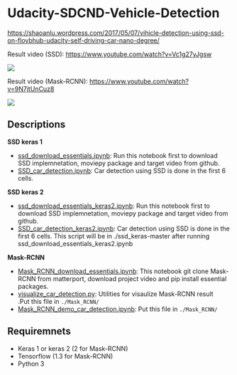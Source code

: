 # Udacity-SDCND-Vehicle-Detection

https://shaoanlu.wordpress.com/2017/05/07/vihicle-detection-using-ssd-on-floybhub-udacity-self-driving-car-nano-degree/


Result video (SSD): https://www.youtube.com/watch?v=Vc1g27yJgsw

![](https://github.com/shaoanlu/Udacity-SDCND-Vehicle-Detection/raw/master/result.gif)

Result video (Mask-RCNN): https://www.youtube.com/watch?v=9N7jtUnCuz8

![](https://github.com/shaoanlu/Udacity-SDCND-Vehicle-Detection/raw/master/mask_rcnn_car_detection.gif)

## Descriptions

**SSD keras 1**

* [ssd_download_essentials.ipynb](https://github.com/shaoanlu/Udacity-SDCND-Vehicle-Detection/blob/master/ssd_download_essentials.ipynb): Run this notebook first to download SSD implemnetation, moviepy package and target video from github.
* [SSD_car_detection.ipynb](https://github.com/shaoanlu/Udacity-SDCND-Vehicle-Detection/blob/master/SSD_car_detection.ipynb): Car detection using SSD is done in the first 6 cells.

**SSD keras 2**

* [ssd_download_essentials_keras2.ipynb](https://github.com/shaoanlu/Udacity-SDCND-Vehicle-Detection/blob/master/ssd_download_essentials_keras2.ipynb): Run this notebook first to download SSD implemnetation, moviepy package and target video from github.
* [SSD_car_detection_keras2.ipynb](https://github.com/shaoanlu/Udacity-SDCND-Vehicle-Detection/blob/master/SSD_car_detection_keras2.ipyn): Car detection using SSD is done in the first 6 cells. This script will be in ./ssd_keras-master after running ssd_download_essentials_keras2.ipynb

**Mask-RCNN**

* [Mask_RCNN_download_essentials.ipynb](https://github.com/shaoanlu/Udacity-SDCND-Vehicle-Detection/blob/master/Mask_RCNN_download_essentials.ipynb): This notebook git clone Mask-RCNN from matterport, download project video and pip install essential packages.
* [visualize_car_detection.py](https://github.com/shaoanlu/Udacity-SDCND-Vehicle-Detection/blob/master/visualize_car_detection.py): Utilities for visaulize Mask-RCNN result .Put this file in `./Mask_RCNN/`
* [Mask_RCNN_demo_car_detection.ipynb](https://github.com/shaoanlu/Udacity-SDCND-Vehicle-Detection/blob/master/Mask_RCNN_demo_car_detection.ipynb): Put this file in `./Mask_RCNN/`

## Requiremnets

* Keras 1 or keras 2 (2 for Mask-RCNN)
* Tensorflow (1.3 for Mask-RCNN)
* Python 3
